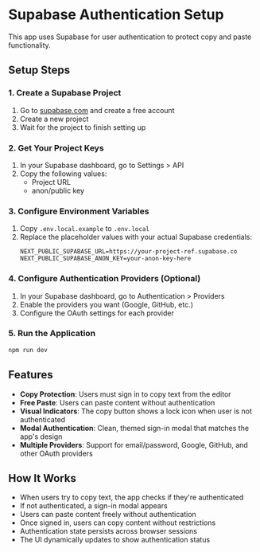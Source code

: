 # Supabase Authentication Setup

This app uses Supabase for user authentication to protect copy and paste functionality.

## Setup Steps

### 1. Create a Supabase Project
1. Go to [supabase.com](https://supabase.com) and create a free account
2. Create a new project
3. Wait for the project to finish setting up

### 2. Get Your Project Keys
1. In your Supabase dashboard, go to Settings > API
2. Copy the following values:
   - Project URL
   - anon/public key

### 3. Configure Environment Variables
1. Copy `.env.local.example` to `.env.local`
2. Replace the placeholder values with your actual Supabase credentials:
   ```
   NEXT_PUBLIC_SUPABASE_URL=https://your-project-ref.supabase.co
   NEXT_PUBLIC_SUPABASE_ANON_KEY=your-anon-key-here
   ```

### 4. Configure Authentication Providers (Optional)
1. In your Supabase dashboard, go to Authentication > Providers
2. Enable the providers you want (Google, GitHub, etc.)
3. Configure the OAuth settings for each provider

### 5. Run the Application
```bash
npm run dev
```

## Features

- **Copy Protection**: Users must sign in to copy text from the editor
- **Free Paste**: Users can paste content without authentication
- **Visual Indicators**: The copy button shows a lock icon when user is not authenticated
- **Modal Authentication**: Clean, themed sign-in modal that matches the app's design
- **Multiple Providers**: Support for email/password, Google, GitHub, and other OAuth providers

## How It Works

- When users try to copy text, the app checks if they're authenticated
- If not authenticated, a sign-in modal appears
- Users can paste content freely without authentication
- Once signed in, users can copy content without restrictions
- Authentication state persists across browser sessions
- The UI dynamically updates to show authentication status 